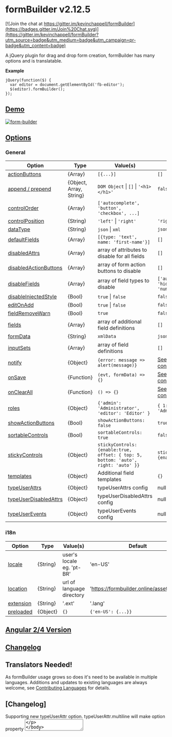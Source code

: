formBuilder v2.12.5
===========

[![Join the chat at https://gitter.im/kevinchappell/formBuilder](https://badges.gitter.im/Join%20Chat.svg)](https://gitter.im/kevinchappell/formBuilder?utm_source=badge&utm_medium=badge&utm_campaign=pr-badge&utm_content=badge)

A jQuery plugin for drag and drop form creation, formBuilder has many options and is translatable.

**Example**
```
jQuery(function($) {
  var editor = document.getElementById('fb-editor');
  $(editor).formBuilder();
});
```

## [Demo](https://formbuilder.online/)
[![form-builder](https://cloud.githubusercontent.com/assets/1457540/16901016/d415f75c-4c2e-11e6-8687-a84c9822162d.png)](https://formbuilder.online/)

## [Options](http://formbuilder.readthedocs.io/en/latest/formBuilder/options/) 
### General
| Option  | Type | Value(s) | Default |
| ------------- | ------------- |------------- |------------- |
| [actionButtons](http://formbuilder.readthedocs.io/en/latest/formBuilder/options/actionButtons/) | {Array} | `[{...}]` | `[]` |
| [append / prepend](http://formbuilder.readthedocs.io/en/latest/formBuilder/options/appendPrepend/) | {Object, Array, String} | `DOM Object` \| `[]` \| `'<h1></h1>'` | `false` |
| [controlOrder](http://formbuilder.readthedocs.io/en/latest/formBuilder/options/controlOrder/) | {Array} | `['autocomplete', 'button', 'checkbox', ...]` | |
| [controlPosition](http://formbuilder.readthedocs.io/en/latest/formBuilder/options/controlPosition/) | {String} | `'left'` \| `'right'`  | `'right'` |
| [dataType](http://formbuilder.readthedocs.io/en/latest/formBuilder/options/dataType/) | {String} | `json` \| `xml` | `json` |
| [defaultFields](http://formbuilder.readthedocs.io/en/latest/formBuilder/options/defaultFields/) | {Array} | `[{type: 'text', name: 'first-name'}]` | `[]` |
| [disabledAttrs](http://formbuilder.readthedocs.io/en/latest/formBuilder/options/disabledAttrs/) | {Array} | array of attributes to disable for all fields | `[]` |
| [disabledActionButtons](http://formbuilder.readthedocs.io/en/latest/formBuilder/options/disabledActionButtons/) | {Array} | array of form action buttons to disable | `[]` |
| [disableFields](http://formbuilder.readthedocs.io/en/latest/formBuilder/options/disableFields/) | {Array} | array of field types to disable | `['autocomplete', 'hidden', 'number']` |
| [disableInjectedStyle](http://formbuilder.readthedocs.io/en/latest/formBuilder/options/disableInjectedStyle/) | {Bool} | `true` \| `false` | `false` |
| [editOnAdd](http://formbuilder.readthedocs.io/en/latest/formBuilder/options/editOnAdd/) | {Bool} | `true` \| `false` | `false` |
| [fieldRemoveWarn](http://formbuilder.readthedocs.io/en/latest/formBuilder/options/fieldRemoveWarn/) | {Bool} | `true` | `false` |
| [fields](http://formbuilder.readthedocs.io/en/latest/formBuilder/options/fields/) | {Array} | array of additional field definitions | `[]` |
| [formData](http://formbuilder.readthedocs.io/en/latest/formBuilder/options/formData/) | {String} | `xmlData` | `jsonData` |
| [inputSets](http://formbuilder.readthedocs.io/en/latest/formBuilder/options/inputSets/) | {Array} | array of field definitions | `[]` |
| [notify](http://formbuilder.readthedocs.io/en/latest/formBuilder/options/notify/) | {Object} | `{error: message => alert(message)}` | [See config.js#L47](https://github.com/kevinchappell/formBuilder/blob/master/src/js/config.js#L47) |
| [onSave](http://formbuilder.readthedocs.io/en/latest/formBuilder/options/onSave/) | {Function} | `(evt, formData) => {}` | [See config.js#L52](https://github.com/kevinchappell/formBuilder/blob/master/src/js/config.js#L52) |
| [onClearAll](http://formbuilder.readthedocs.io/en/latest/formBuilder/options/onClearAll/) | {Function} | `() => {}` | [See config.js#L53](https://github.com/kevinchappell/formBuilder/blob/master/src/js/config.js#L53) |
| [roles](http://formbuilder.readthedocs.io/en/latest/formBuilder/options/roles/) | {Object} | `{'admin': 'Administrator', 'editor': 'Editor' }` | `{ 1: 'Administrator'}` |
| [showActionButtons](http://formbuilder.readthedocs.io/en/latest/formBuilder/options/showActionButtons/) | {Bool} | `showActionButtons: false` | `true` |
| [sortableControls](http://formbuilder.readthedocs.io/en/latest/formBuilder/options/sortableControls/) | {Bool} | `sortableControls: true` | `false` |
| [stickyControls](http://formbuilder.readthedocs.io/en/latest/formBuilder/options/stickyControls/) | {Object} | `stickyControls: {enable:true, offset: { top: 5, bottom: 'auto', right: 'auto' }}` | `stickyControls: {enable:true}` |
| [templates](http://formbuilder.readthedocs.io/en/latest/formBuilder/options/templates/) | {Object} | Additional field templates | `{}` |
| [typeUserAttrs](http://formbuilder.readthedocs.io/en/latest/formBuilder/options/typeUserAttrs/) | {Object} | typeUserAttrs config | null |
| [typeUserDisabledAttrs](http://formbuilder.readthedocs.io/en/latest/formBuilder/options/typeUserDisabledAttrs/) | {Object} | typeUserDisabledAttrs config | null |
| [typeUserEvents](http://formbuilder.readthedocs.io/en/latest/formBuilder/options/typeUserEvents/) | {Object} | typeUserEvents config | null |

### i18n
| Option  | Type | Value(s) | Default |
| ------------- | ------------- |------------- |------------- |
| [locale](http://formbuilder.readthedocs.io/en/latest/formBuilder/options/i18n/#locale) | {String} | user's locale eg. 'pt-BR' | 'en-US' |
| [location](http://formbuilder.readthedocs.io/en/latest/formBuilder/options/i18n/#location) | {String} | url of language directory | 'https://formbuilder.online/assets/lang/' |
| [extension](http://formbuilder.readthedocs.io/en/latest/formBuilder/options/i18n/#extension) | {String} | '.ext' | '.lang' |
| [preloaded](http://formbuilder.readthedocs.io/en/latest/formBuilder/options/i18n/#preloaded) | {Object} | `{}` | `{'en-US': {...}}` |

## [Angular 2/4 Version](https://github.com/KhaledSMQ/Ng2FormBuilder)

## [Changelog](https://github.com/kevinchappell/formBuilder/blob/master/CHANGELOG.md) ##

## Translators Needed!
As formBuilder usage grows so does it's need to be available in multiple languages. Additions and updates to existing languages are always welcome, see [Contributing Languages](https://github.com/kevinchappell/formBuilder-languages/blob/master/CONTRIBUTING.md) for details.

## [Changelog]
Supporting new typeUserAttr option.
typeUserAttr.multiline will make option property <textarea>